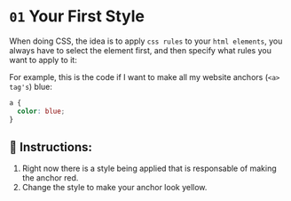 # `01` Your First Style

When doing CSS, the idea is to apply `css rules` to your `html elements`, you always have to select the element first, and then specify what rules you want to apply to it:

For example, this is the code if I want to make all my website anchors (`<a> tag's`) blue:

```css
a {
  color: blue;
}
```

## 📝 Instructions:

1. Right now there is a style being applied that is responsable of making the anchor red.
2. Change the style to make your anchor look yellow.
